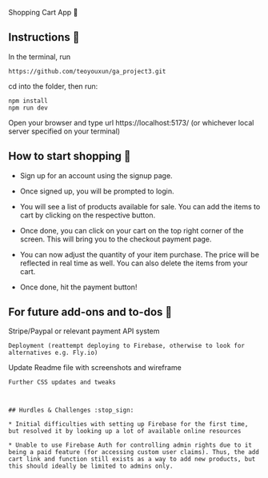 Shopping Cart App :shopping_cart:


## Instructions :open_book:

In the terminal, run
```
https://github.com/teoyouxun/ga_project3.git
```
cd into the folder, then run:
```
npm install
npm run dev
```
Open your browser and type url https://localhost:5173/ (or whichever local server specified on your terminal)

## How to start shopping :basket:

* Sign up for an account using the signup page. 

* Once signed up, you will be prompted to login.

* You will see a list of products available for sale. You can add the items to cart by clicking on the respective button.

* Once done, you can click on your cart on the top right corner of the screen. This will bring you to the checkout payment page.

* You can now adjust the quantity of your item purchase. The price will be reflected in real time as well. You can also delete the items from your cart.

* Once done, hit the payment button!

## For future add-ons and to-dos :notebook_with_decorative_cover:

Stripe/Paypal or relevant payment API system
```
Deployment (reattempt deploying to Firebase, otherwise to look for alternatives e.g. Fly.io)
```
Update Readme file with screenshots and wireframe
```
Further CSS updates and tweaks



## Hurdles & Challenges :stop_sign:

* Initial difficulties with setting up Firebase for the first time, but resolved it by looking up a lot of available online resources

* Unable to use Firebase Auth for controlling admin rights due to it being a paid feature (for accessing custom user claims). Thus, the add cart link and function still exists as a way to add new products, but this should ideally be limited to admins only.


